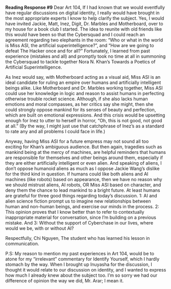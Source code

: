 **Reading Response #9**
Dear Art 104,
If I had known that we would eventfully have regular discussions on digital identity, I really would have brought in the most appropriate 
experts I know to help clarify the subject. Yes, I would have invited Jackie, Matt, Inez, Digit, Dr. Marbles and Motherboard, over to my 
house for a book club I started. The idea to reunite with old friends like this would have been so that the Cybersquad and I could reach an 
agreement regarding two elephants in the room: “Who or what in the world is Miss ASI, the artificial superintelligence?”, and “How are we 
going to defeat The Hacker once and for all?” Fortunately, I learned from past experience (mistakes and all) and promptly took no time at 
all in summoning the Cybersquad to tackle together Nora N. Khan’s Towards a Poetics of Artificial Superintelligence. 

As Inez would say, with Motherboard acting as a visual aid, Miss ASI is an ideal candidate for ruling an empire over humans and artificially 
intelligent beings alike. Like Motherboard and Dr. Marbles working together, Miss ASI could use her knowledge in logic and reason to assist 
humans in perfecting otherwise trouble rocket science. Although, if she also lacks human emotions and moral compasses, as her critics say 
she might, then she could strongly oppose mankind for its senses of beauty and perfection, which are built on emotional expressions. And this 
crisis would be upsetting enough for Inez to utter to herself in horror, “Oh, this is not good, not good at all.” (By the way, I might just 
use that catchphrase of Inez’s as a standard to rate any and all problems I could face in life.) 

Anyway, having Miss ASI for a future empress may not sound all too exciting for Khan’s ambiguous audience. But then again, tragedies such 
as mankind being at the mercy of machines, are helpful reminders that humans are responsible for themselves and other beings around them, 
especially if they are either artificially intelligent or even alien. And speaking of aliens, I don’t oppose humanoid aliens as much as I 
oppose Jackie Wang’s dislike for the third kind in question. If humans could like both aliens and AI machines (like robots) based on 
appearance, then we have no reason why we should mistrust aliens, AI robots, OR Miss ASI based on character, and deny them the chance to 
lead mankind to a bright future.  At least humans are grateful for three good things regarding today’s discussion. 1: AI and alien science 
fiction prompt us to imagine new relationships between human and non-human beings, and exercise our minds in the process. 2: This opinion 
proves that I know better than to refer to contextually inappropriate material for conversation, since I’m building on a previous mistake. 
And 3: Without the support of Cyberchase in our lives, where would we be, with or without AI?  

Respectfully, 
Chi Nguyen,
The student who has learned his lesson in communication.

P.S: My reason to mention my past experiences in Art 104, would be to atone for my “irrelevant” commentary for Identify Yourself, which I 
hardly stomach by the way. When I brought up Inuyasha for the discussion, I thought it would relate to our discussion on identity, and I 
wanted to express how much I already knew about the subject too. I’m so sorry we had our difference of opinion the way we did, Mr. Arar; I 
mean it.
